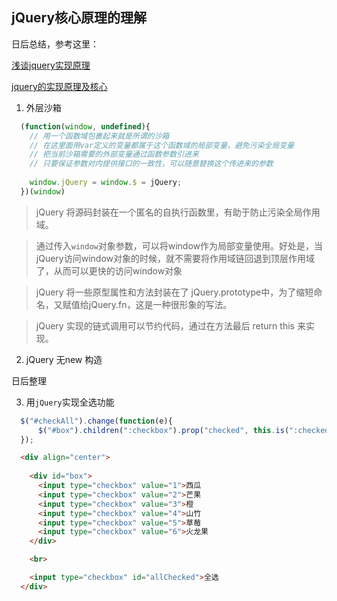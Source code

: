 ## jQuery核心原理的理解

日后总结，参考这里：

[浅谈jquery实现原理](http://blog.csdn.net/zhouziyu2011/article/details/70256659)

[jquery的实现原理及核心](https://www.cnblogs.com/Scar007/p/7718066.html)

1. 外层沙箱

```javascript
  (function(window, undefined){
    // 用一个函数域包裹起来就是所谓的沙箱
    // 在这里面用var定义的变量都属于这个函数域的局部变量，避免污染全局变量
    // 把当前沙箱需要的外部变量通过函数参数引进来
    // 只要保证参数对内提供接口的一致性，可以随意替换这个传进来的参数
    
    window.jQuery = window.$ = jQuery;
  })(window)
```

> jQuery 将源码封装在一个匿名的自执行函数里，有助于防止污染全局作用域。

> 通过传入`window`对象参数，可以将window作为局部变量使用。好处是，当jQuery访问window对象的时候，就不需要将作用域链回退到顶层作用域了，从而可以更快的访问window对象

> jQuery 将一些原型属性和方法封装在了 jQuery.prototype中，为了缩短命名，又赋值给jQuery.fn，这是一种很形象的写法。

> jQuery 实现的链式调用可以节约代码，通过在方法最后 return this 来实现。

2. jQuery 无new 构造

日后整理



3. 用`jQuery`实现全选功能

```javascript
  $("#checkAll").change(function(e){
      $("#box").children(":checkbox").prop("checked", this.is(":checked"));
  });

```

```html
  <div align="center">
     
    <div id="box">
      <input type="checkbox" value="1">西瓜
      <input type="checkbox" value="2">芒果
      <input type="checkbox" value="3">橙
      <input type="checkbox" value="4">山竹
      <input type="checkbox" value="5">草莓
      <input type="checkbox" value="6">火龙果
    </div>  

    <br>

    <input type="checkbox" id="allChecked">全选
  </div>

```
